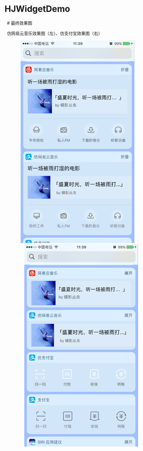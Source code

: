 # HJWidgetDemo
   
   # 最终效果图   
   
   仿网易云音乐效果图（左）、仿支付宝效果图（右）  
   
<div align=center><img src="https://github.com/HJZone/HJWidgetDemo/blob/master/HJWidgetDemo/screenshots/012.png" width="375" height="667" alt="仿网易云音乐效果图"/>      <img src="https://github.com/HJZone/HJWidgetDemo/blob/master/HJWidgetDemo/screenshots/011.png" width="375" height="667" alt="仿网易云音乐效果图"/>
